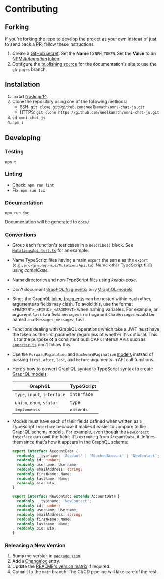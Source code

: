 # Contributing

## Forking

If you're forking the repo to develop the project as your own instead of just to send back a PR, follow these instructions.

1. Create a [GitHub secret](https://docs.github.com/en/actions/reference/encrypted-secrets#creating-encrypted-secrets-for-a-repository). Set the **Name** to `NPM_TOKEN`. Set the **Value** to an [NPM _Automation_ token](https://docs.npmjs.com/creating-and-viewing-access-tokens).
1. Configure the [publishing source](https://docs.github.com/en/github/working-with-github-pages/configuring-a-publishing-source-for-your-github-pages-site) for the documentation's site to use the `gh-pages` branch.

## Installation

1. Install [Node.js 14](https://nodejs.org/en/download/).
1. Clone the repository using one of the following methods:
   - SSH: `git clone git@github.com:neelkamath/omni-chat-js.git`
   - HTTPS: `git clone https://github.com/neelkamath/omni-chat-js.git`
1. `cd omni-chat-js`
1. `npm i`

## Developing

### Testing

```
npm t
```

### Linting

- Check: `npm run lint`
- Fix: `npm run fix`

### Documentation

```
npm run doc
```

Documentation will be generated to `docs/`.

### Conventions

- Group each function's test cases in a `describe()` block. See [`MutationsApi.test.ts`](src/graphql-api/__tests__/MutationsApi.test.ts) for an example.
- Name TypeScript files having a main `export` the same as the `export` (e.g., [`src/graphql-api/MutationsApi.ts`](MutationsApi.ts)). Name other TypeScript files using _camelCase_.
- Name directories and non-TypeScript files using _kebab-case_.
- Don't document [GraphQL fragments](src/graphql-api/fragments.ts); only [GraphQL models](src/graphql-api/models.ts).
- Since the GraphQL [inline fragments](src/graphql-api/fragments.ts) can be nested within each other, arguments to fields may clash. To avoid this, use the format `<FRAGMENT>_<FIELD>_<ARGUMENT>` when naming variables. For example, an argument `last` to a field `messages` in a fragment `ChatMessages` would be named `chatMessages_messages_last`.
- Functions dealing with GraphQL operations which take a JWT must have the token as the first parameter regardless of whether it's optional. This is for the purpose of a consistent public API. Internal APIs such as [`operator.ts`](src/graphql-api/operator.ts) don't follow this.
- Use the `ForwardPagination` and `BackwardPagination` [models](src/graphql-api/pagination.ts) instead of passing `first`, `after`, `last`, and `before` arguments in API call functions.
- Here's how to convert GraphQL syntax to TypeScript syntax to create [GraphQL models](src/graphql-api/models.ts):

  | GraphQL                      | TypeScript  |
  | ---------------------------- | ----------- |
  | `type`, `input`, `interface` | `interface` |
  | `union`, `enum`, `scalar`    | `type`      |
  | `implements`                 | `extends`   |

- Models must have each of their fields defined when written as a TypeScript `interface` because it makes it easier to compare to the GraphQL schema models. For example, even though the `NewContact` `interface` can omit the fields it's `extend`ing from `AccountData`, it defines them since that's how it appears in the GraphQL schema:

  ```typescript
  export interface AccountData {
    readonly __typename: 'Account' | 'BlockedAccount' | 'NewContact';
    readonly id: number;
    readonly username: Username;
    readonly emailAddress: string;
    readonly firstName: Name;
    readonly lastName: Name;
    readonly bio: Bio;
  }

  export interface NewContact extends AccountData {
    readonly __typename: 'NewContact';
    readonly id: number;
    readonly username: Username;
    readonly emailAddress: string;
    readonly firstName: Name;
    readonly lastName: Name;
    readonly bio: Bio;
  }
  ```

### Releasing a New Version

1. Bump the version in [`package.json`](package.json).
1. Add a [Changelog](CHANGELOG.md) entry.
1. Update the [README's version matrix](README.md#installation) if required.
1. Commit to the `main` branch. The CI/CD pipeline will take care of the rest.
